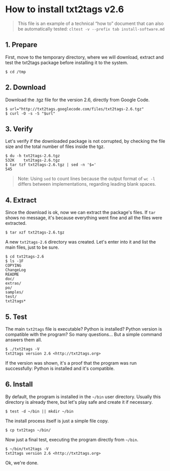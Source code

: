 # How to install txt2tags v2.6

> This file is an example of a technical “how to” document
> that can also be automatically tested:
> `cltest -v --prefix tab install-software.md`


## 1. Prepare

First, move to the temporary directory, where we will download, extract
and test the txt2tags package before installing it to the system.

	$ cd /tmp


## 2. Download

Download the .tgz file for the version 2.6, directly from Google Code.

	$ url="http://txt2tags.googlecode.com/files/txt2tags-2.6.tgz"
	$ curl -O -s -S "$url"


## 3. Verify

Let's verify if the downloaded package is not corrupted, by checking
the file size and the total number of files inside the tgz.

	$ du -h txt2tags-2.6.tgz
	532K	txt2tags-2.6.tgz
	$ tar tzf txt2tags-2.6.tgz | sed -n '$='
	545

> Note: Using `sed` to count lines because the output format of `wc -l`
> differs between implementations, regarding leading blank spaces.


## 4. Extract

Since the download is ok, now we can extract the package's files. If
`tar` shows no message, it's because everything went fine and all the
files were extracted.

	$ tar xzf txt2tags-2.6.tgz

A new `txt2tags-2.6` directory was created. Let's enter into it and
list the main files, just to be sure.

	$ cd txt2tags-2.6
	$ ls -1F
	COPYING
	ChangeLog
	README
	doc/
	extras/
	po/
	samples/
	test/
	txt2tags*


## 5. Test

The main `txt2tags` file is executable? Python is installed? Python
version is compatible with the program? So many questions... But a
simple command answers them all.
	
	$ ./txt2tags -V
	txt2tags version 2.6 <http://txt2tags.org>

If the version was shown, it's a proof that the program was run
successfully: Python is installed and it's compatible.

## 6. Install

By default, the program is installed in the `~/bin` user directory.
Usually this directory is already there, but let's play safe and create
it if necessary.

	$ test -d ~/bin || mkdir ~/bin

The install process itself is just a simple file copy.

	$ cp txt2tags ~/bin/

Now just a final test, executing the program directly from `~/bin`.
	
	$ ~/bin/txt2tags -V
	txt2tags version 2.6 <http://txt2tags.org>

Ok, we're done.
